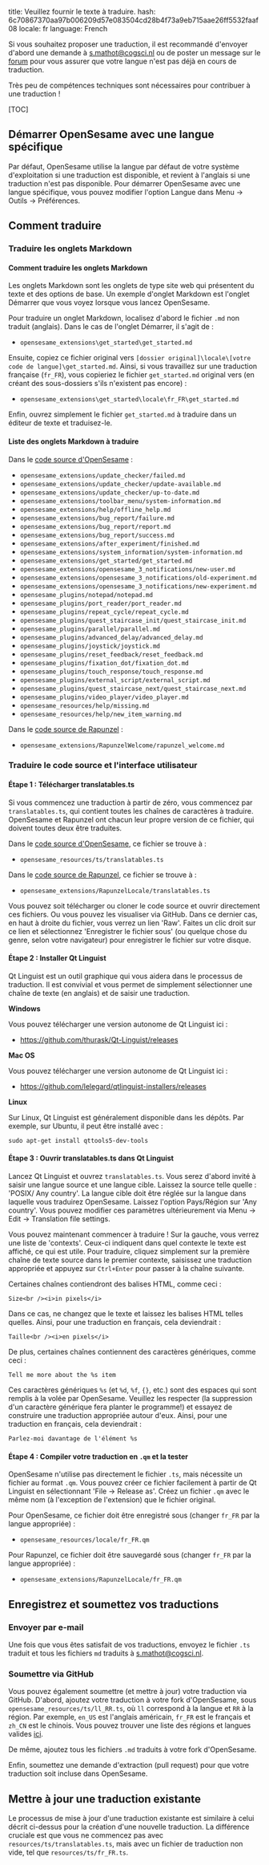 title: Veuillez fournir le texte à traduire.
hash: 6c70867370aa97b006209d57e083504cd28b4f73a9eb715aae26ff5532faaf08
locale: fr
language: French

Si vous souhaitez proposer une traduction, il est recommandé d'envoyer d'abord une demande à <s.mathot@cogsci.nl> ou de poster un message sur le [forum](https://forum.cogsci.nl/) pour vous assurer que votre langue n'est pas déjà en cours de traduction.

Très peu de compétences techniques sont nécessaires pour contribuer à une traduction !

[TOC]


## Démarrer OpenSesame avec une langue spécifique

Par défaut, OpenSesame utilise la langue par défaut de votre système d'exploitation si une traduction est disponible, et revient à l'anglais si une traduction n'est pas disponible. Pour démarrer OpenSesame avec une langue spécifique, vous pouvez modifier l'option Langue dans Menu → Outils → Préférences.


## Comment traduire


### Traduire les onglets Markdown


#### Comment traduire les onglets Markdown

Les onglets Markdown sont les onglets de type site web qui présentent du texte et des options de base. Un exemple d'onglet Markdown est l'onglet Démarrer que vous voyez lorsque vous lancez OpenSesame.

Pour traduire un onglet Markdown, localisez d'abord le fichier `.md` non traduit (anglais). Dans le cas de l'onglet Démarrer, il s'agit de :

- `opensesame_extensions\get_started\get_started.md`

Ensuite, copiez ce fichier original vers `[dossier original]\locale\[votre code de langue]\get_started.md`. Ainsi, si vous travaillez sur une traduction française (`fr_FR`), vous copieriez le fichier `get_started.md` original vers (en créant des sous-dossiers s'ils n'existent pas encore) :

- `opensesame_extensions\get_started\locale\fr_FR\get_started.md`

Enfin, ouvrez simplement le fichier `get_started.md` à traduire dans un éditeur de texte et traduisez-le.


#### Liste des onglets Markdown à traduire

Dans le [code source d'OpenSesame](https://github.com/smathot/opensesame) :

- `opensesame_extensions/update_checker/failed.md`
- `opensesame_extensions/update_checker/update-available.md`
- `opensesame_extensions/update_checker/up-to-date.md`
- `opensesame_extensions/toolbar_menu/system-information.md`
- `opensesame_extensions/help/offline_help.md`
- `opensesame_extensions/bug_report/failure.md`
- `opensesame_extensions/bug_report/report.md`
- `opensesame_extensions/bug_report/success.md`
- `opensesame_extensions/after_experiment/finished.md`
- `opensesame_extensions/system_information/system-information.md`
- `opensesame_extensions/get_started/get_started.md`
- `opensesame_extensions/opensesame_3_notifications/new-user.md`
- `opensesame_extensions/opensesame_3_notifications/old-experiment.md`
- `opensesame_extensions/opensesame_3_notifications/new-experiment.md`
- `opensesame_plugins/notepad/notepad.md`
- `opensesame_plugins/port_reader/port_reader.md`
- `opensesame_plugins/repeat_cycle/repeat_cycle.md`
- `opensesame_plugins/quest_staircase_init/quest_staircase_init.md`
- `opensesame_plugins/parallel/parallel.md`
- `opensesame_plugins/advanced_delay/advanced_delay.md`
- `opensesame_plugins/joystick/joystick.md`
- `opensesame_plugins/reset_feedback/reset_feedback.md`
- `opensesame_plugins/fixation_dot/fixation_dot.md`
- `opensesame_plugins/touch_response/touch_response.md`
- `opensesame_plugins/external_script/external_script.md`
- `opensesame_plugins/quest_staircase_next/quest_staircase_next.md`
- `opensesame_plugins/video_player/video_player.md`
- `opensesame_resources/help/missing.md`
- `opensesame_resources/help/new_item_warning.md`

Dans le [code source de Rapunzel](https://github.com/smathot/rapunzel) :

- `opensesame_extensions/RapunzelWelcome/rapunzel_welcome.md`


### Traduire le code source et l'interface utilisateur


#### Étape 1 : Télécharger translatables.ts

Si vous commencez une traduction à partir de zéro, vous commencez par `translatables.ts`, qui contient toutes les chaînes de caractères à traduire. OpenSesame et Rapunzel ont chacun leur propre version de ce fichier, qui doivent toutes deux être traduites.

Dans le [code source d'OpenSesame](https://github.com/smathot/OpenSesame/), ce fichier se trouve à :

- `opensesame_resources/ts/translatables.ts`

Dans le [code source de Rapunzel](https://github.com/smathot/rapunzel/), ce fichier se trouve à :

- `opensesame_extensions/RapunzelLocale/translatables.ts`

Vous pouvez soit télécharger ou cloner le code source et ouvrir directement ces fichiers. Ou vous pouvez les visualiser via GitHub. Dans ce dernier cas, en haut à droite du fichier, vous verrez un lien 'Raw'. Faites un clic droit sur ce lien et sélectionnez 'Enregistrer le fichier sous' (ou quelque chose du genre, selon votre navigateur) pour enregistrer le fichier sur votre disque.

#### Étape 2 : Installer Qt Linguist

Qt Linguist est un outil graphique qui vous aidera dans le processus de traduction. Il est convivial et vous permet de simplement sélectionner une chaîne de texte (en anglais) et de saisir une traduction.

__Windows__

Vous pouvez télécharger une version autonome de Qt Linguist ici :

- <https://github.com/thurask/Qt-Linguist/releases>

__Mac OS__

Vous pouvez télécharger une version autonome de Qt Linguist ici :
- <https://github.com/lelegard/qtlinguist-installers/releases>

__Linux__

Sur Linux, Qt Linguist est généralement disponible dans les dépôts. Par exemple, sur Ubuntu, il peut être installé avec :

	sudo apt-get install qttools5-dev-tools

#### Étape 3 : Ouvrir translatables.ts dans Qt Linguist

Lancez Qt Linguist et ouvrez `translatables.ts`. Vous serez d'abord invité à saisir une langue source et une langue cible. Laissez la source telle quelle : 'POSIX/ Any country'. La langue cible doit être réglée sur la langue dans laquelle vous traduirez OpenSesame. Laissez l'option Pays/Région sur 'Any country'. Vous pouvez modifier ces paramètres ultérieurement via Menu → Edit → Translation file settings.

Vous pouvez maintenant commencer à traduire ! Sur la gauche, vous verrez une liste de 'contexts'. Ceux-ci indiquent dans quel contexte le texte est affiché, ce qui est utile. Pour traduire, cliquez simplement sur la première chaîne de texte source dans le premier contexte, saisissez une traduction appropriée et appuyez sur `Ctrl+Enter` pour passer à la chaîne suivante.

Certaines chaînes contiendront des balises HTML, comme ceci :

	Size<br /><i>in pixels</i>

Dans ce cas, ne changez que le texte et laissez les balises HTML telles quelles. Ainsi, pour une traduction en français, cela deviendrait :

	Taille<br /><i>en pixels</i>

De plus, certaines chaînes contiennent des caractères génériques, comme ceci :

	Tell me more about the %s item

Ces caractères génériques `%s` (et `%d`, `%f`, `{}`, etc.) sont des espaces qui sont remplis à la volée par OpenSesame. Veuillez les respecter (la suppression d'un caractère générique fera planter le programme!) et essayez de construire une traduction appropriée autour d'eux. Ainsi, pour une traduction en français, cela deviendrait :

	Parlez-moi davantage de l'élément %s

#### Étape 4 : Compiler votre traduction en `.qm` et la tester

OpenSesame n'utilise pas directement le fichier `.ts`, mais nécessite un fichier au format `.qm`. Vous pouvez créer ce fichier facilement à partir de Qt Linguist en sélectionnant 'File → Release as'. Créez un fichier `.qm` avec le même nom (à l'exception de l'extension) que le fichier original.

Pour OpenSesame, ce fichier doit être enregistré sous (changer `fr_FR` par la langue appropriée) :

- `opensesame_resources/locale/fr_FR.qm`

Pour Rapunzel, ce fichier doit être sauvegardé sous (changer `fr_FR` par la langue appropriée) :

- `opensesame_extensions/RapunzelLocale/fr_FR.qm`

## Enregistrez et soumettez vos traductions

### Envoyer par e-mail

Une fois que vous êtes satisfait de vos traductions, envoyez le fichier `.ts` traduit et tous les fichiers `md` traduits à <s.mathot@cogsci.nl>.

### Soumettre via GitHub

Vous pouvez également soumettre (et mettre à jour) votre traduction via GitHub. D'abord, ajoutez votre traduction à votre fork d'OpenSesame, sous `opensesame_resources/ts/ll_RR.ts`, où `ll` correspond à la langue et `RR` à la région. Par exemple, `en_US` est l'anglais américain, `fr_FR` est le français et `zh_CN` est le chinois. Vous pouvez trouver une liste des régions et langues valides [ici](http://www.iana.org/assignments/language-subtag-registry).

De même, ajoutez tous les fichiers `.md` traduits à votre fork d'OpenSesame.

Enfin, soumettez une demande d'extraction (pull request) pour que votre traduction soit incluse dans OpenSesame.

## Mettre à jour une traduction existante

Le processus de mise à jour d'une traduction existante est similaire à celui décrit ci-dessus pour la création d'une nouvelle traduction. La différence cruciale est que vous ne commencez pas avec `resources/ts/translatables.ts`, mais avec un fichier de traduction non vide, tel que `resources/ts/fr_FR.ts`.